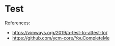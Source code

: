 # Test

References:

- https://vimways.org/2019/a-test-to-attest-to/
- https://github.com/ycm-core/YouCompleteMe
